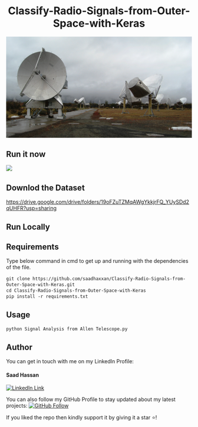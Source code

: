 <h1 align="center">Classify-Radio-Signals-from-Outer-Space-with-Keras</h1>

<a href="#">
  <div align="center">
    <img src="Allen_Telescope.jpg" width='700'/>
  </div>
</a>

## Run it now

<a href="https://colab.research.google.com/drive/1jEPRZHnWsIKVezOfF-xUIafUZbJ100UD?usp=sharing" target="_parent">
    <img src="https://colab.research.google.com/assets/colab-badge.svg"/>
</a>

## Downlod the Dataset
https://drive.google.com/drive/folders/19oFZuTZMqAWgYkkjrFQ_YUySDd2qUHFR?usp=sharing

## Run Locally

## Requirements
Type below command in cmd to get up and running with the dependencies of the file.
```
git clone https://github.com/saadhaxxan/Classify-Radio-Signals-from-Outer-Space-with-Keras.git
cd Classify-Radio-Signals-from-Outer-Space-with-Keras
pip install -r requirements.txt
```

## Usage
```
python Signal Analysis from Allen Telescope.py
```

## Author
You can get in touch with me on my LinkedIn Profile:

#### Saad Hassan
[![LinkedIn Link](https://img.shields.io/badge/Connect-saadhaxxan-blue.svg?logo=linkedin&longCache=true&style=social&label=Connect
)](https://www.linkedin.com/in/saadhaxxan)

You can also follow my GitHub Profile to stay updated about my latest projects: [![GitHub Follow](https://img.shields.io/badge/Connect-saadhaxxan-blue.svg?logo=Github&longCache=true&style=social&label=Follow)](https://github.com/saadhaxxan)

If you liked the repo then kindly support it by giving it a star ⭐!

